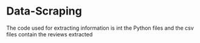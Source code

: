 # Data-Scraping
The code used for extracting information is int the Python files and the csv files contain the reviews extracted
